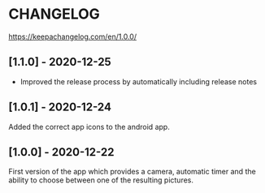 # CHANGELOG

https://keepachangelog.com/en/1.0.0/

## [1.1.0] - 2020-12-25

- Improved the release process by automatically including release notes

## [1.0.1] - 2020-12-24

Added the correct app icons to the android app.

## [1.0.0] - 2020-12-22

First version of the app which provides a camera, automatic timer and the ability to choose between one of the resulting pictures.
